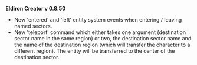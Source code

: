 
**Eldiron Creator v 0.8.50**

- New 'entered' and 'left' entity system events when entering / leaving named sectors.
- New 'teleport' command which either takes one argument (destination sector name in the same region) or two, the destination sector name and the name of the destination region (which will transfer the character to a different region). The entity will be transferred to the center of the destination sector.

